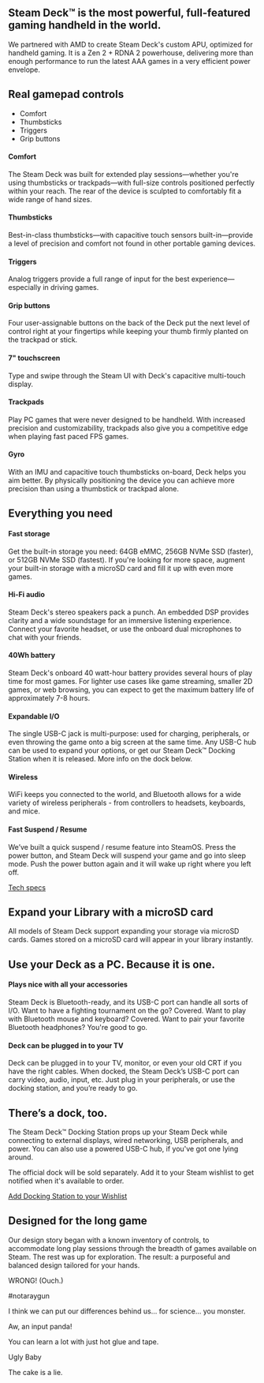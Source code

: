 Steam Deck™ is the most powerful, full-featured gaming handheld in the world.
----------

We partnered with AMD to create Steam Deck's custom APU, optimized for handheld gaming. It is a Zen 2 + RDNA 2 powerhouse, delivering more than enough performance to run the latest AAA games in a very efficient power envelope.

Real gamepad controls
----------

* Comfort
* Thumbsticks
* Triggers
* Grip buttons

#### Comfort ####

The Steam Deck was built for extended play sessions—whether you're using thumbsticks or trackpads—with full-size controls positioned perfectly within your reach. The rear of the device is sculpted to comfortably fit a wide range of hand sizes.

#### Thumbsticks ####

Best-in-class thumbsticks—with capacitive touch sensors built-in—provide a level of precision and comfort not found in other portable gaming devices.

#### Triggers ####

Analog triggers provide a full range of input for the best experience—especially in driving games.

#### Grip buttons ####

Four user-assignable buttons on the back of the Deck put the next level of control right at your fingertips while keeping your thumb firmly planted on the trackpad or stick.

#### 7" touchscreen ####

Type and swipe through the Steam UI with Deck's capacitive multi-touch display.

#### Trackpads ####

Play PC games that were never designed to be handheld. With increased precision and customizability, trackpads also give you a competitive edge when playing fast paced FPS games.

#### Gyro ####

With an IMU and capacitive touch thumbsticks on-board, Deck helps you aim better. By physically positioning the device you can achieve more precision than using a thumbstick or trackpad alone.

Everything you need
----------

#### Fast storage ####

Get the built-in storage you need: 64GB eMMC, 256GB NVMe SSD (faster), or 512GB NVMe SSD (fastest). If you're looking for more space, augment your built-in storage with a microSD card and fill it up with even more games.

#### Hi-Fi audio ####

Steam Deck's stereo speakers pack a punch. An embedded DSP provides clarity and a wide soundstage for an immersive listening experience. Connect your favorite headset, or use the onboard dual microphones to chat with your friends.

#### 40Wh battery ####

Steam Deck's onboard 40 watt-hour battery provides several hours of play time for most games. For lighter use cases like game streaming, smaller 2D games, or web browsing, you can expect to get the maximum battery life of approximately 7-8 hours.

#### Expandable I/O ####

The single USB-C jack is multi-purpose: used for charging, peripherals, or even throwing the game onto a big screen at the same time. Any USB-C hub can be used to expand your options, or get our Steam Deck™ Docking Station when it is released. More info on the dock below.

#### Wireless ####

WiFi keeps you connected to the world, and Bluetooth allows for a wide variety of wireless peripherals - from controllers to headsets, keyboards, and mice.

#### Fast Suspend / Resume ####

We’ve built a quick suspend / resume feature into SteamOS. Press the power button, and Steam Deck will suspend your game and go into sleep mode. Push the power button again and it will wake up right where you left off.

[Tech specs](https://www.steamdeck.com/en/tech)

Expand your Library with a microSD card
----------

All models of Steam Deck support expanding your storage via microSD cards. Games stored on a microSD card will appear in your library instantly.

Use your Deck as a PC.
Because it is one.
----------

#### Plays nice with all your accessories ####

Steam Deck is Bluetooth-ready, and its USB-C port can handle all sorts of I/O. Want to have a fighting tournament on the go? Covered. Want to play with Bluetooth mouse and keyboard? Covered. Want to pair your favorite Bluetooth headphones? You're good to go.

#### Deck can be plugged in to your TV ####

Deck can be plugged in to your TV, monitor, or even your old CRT if you have the right cables. When docked, the Steam Deck’s USB-C port can carry video, audio, input, etc. Just plug in your peripherals, or use the docking station, and you’re ready to go.

There’s a dock, too.
----------

The Steam Deck™ Docking Station props up your Steam Deck while connecting to external displays, wired networking, USB peripherals, and power. You can also use a powered USB-C hub, if you've got one lying around.

The official dock will be sold separately. Add it to your Steam wishlist to get notified when it's available to order.

[Add Docking Station to your Wishlist](https://store.steampowered.com/steamdeck#SaleSection_32435)

Designed for the long game
----------

Our design story began with a known inventory of controls, to accommodate long play sessions through the breadth of games available on Steam. The rest was up for exploration. The result: a purposeful and balanced design tailored for your hands.

WRONG! (Ouch.)

\#notaraygun

I think we can put our differences
behind us… for science… you monster.

Aw, an input panda!

You can learn a lot with just hot glue and tape.

Ugly Baby

The cake is a lie.
